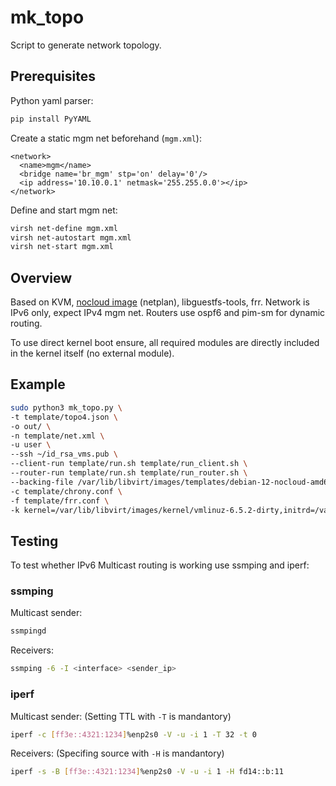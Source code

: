# mk_topo
Script to generate network topology.

## Prerequisites
Python yaml parser:
```sh
pip install PyYAML
```

Create a static mgm net beforehand (`mgm.xml`):
```
<network>
  <name>mgm</name>
  <bridge name='br_mgm' stp='on' delay='0'/>
  <ip address='10.10.0.1' netmask='255.255.0.0'></ip>
</network>
```

Define and start mgm net:
```sh
virsh net-define mgm.xml
virsh net-autostart mgm.xml
virsh net-start mgm.xml
```

## Overview
Based on KVM, [nocloud image](https://cloud.debian.org/images/cloud/) (netplan), libguestfs-tools, frr.
Network is IPv6 only, expect IPv4 mgm net.
Routers use ospf6 and pim-sm for dynamic routing.

To use direct kernel boot ensure, all required modules are directly included
in the kernel itself (no external module).

## Example
```sh
sudo python3 mk_topo.py \
-t template/topo4.json \
-o out/ \
-n template/net.xml \
-u user \
--ssh ~/id_rsa_vms.pub \
--client-run template/run.sh template/run_client.sh \
--router-run template/run.sh template/run_router.sh \
--backing-file /var/lib/libvirt/images/templates/debian-12-nocloud-amd64.raw \
-c template/chrony.conf \
-f template/frr.conf \
-k kernel=/var/lib/libvirt/images/kernel/vmlinuz-6.5.2-dirty,initrd=/var/lib/libvirt/images/kernel/initrd.img-6.5.2-dirty,kernel_args="root=/dev/vda1 ro console=ttyS0,115200 2"
```

## Testing
To test whether IPv6 Multicast routing is working use ssmping and iperf:

### ssmping
Multicast sender:
```sh
ssmpingd
```

Receivers:
```sh
ssmping -6 -I <interface> <sender_ip>
```

### iperf
Multicast sender:
(Setting TTL with `-T` is mandantory)
```sh
iperf -c [ff3e::4321:1234]%enp2s0 -V -u -i 1 -T 32 -t 0
```

Receivers:
(Specifing source with `-H` is mandantory)
```sh
iperf -s -B [ff3e::4321:1234]%enp2s0 -V -u -i 1 -H fd14::b:11

```
